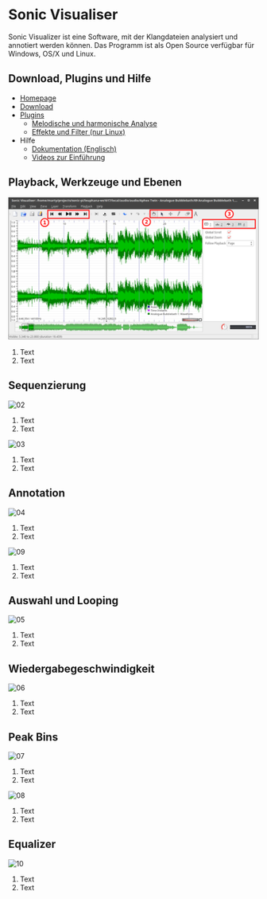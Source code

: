# Sonic Visualiser

Sonic Visualizer ist eine Software, mit der Klangdateien analysiert und annotiert werden können. Das Programm ist als Open Source verfügbar für Windows, OS/X und Linux.

## Download, Plugins und Hilfe

- [Homepage](http://sonicvisualiser.org/)
- [Download](http://sonicvisualiser.org/download.html)
- [Plugins](http://www.vamp-plugins.org/)
  - [Melodische und harmonische Analyse](http://www.isophonics.net/nnls-chroma)
  - [Effekte und Filter (nur Linux)](http://plugin.org.uk/download.php)
- Hilfe
  - [Dokumentation (Englisch)](http://sonicvisualiser.org/documentation.html)
  - [Videos zur Einführung](http://sonicvisualiser.org/videos.html)


## Playback, Werkzeuge und Ebenen

![Playback, Werkzeuge und Ebenen](img/sv-01.png)

1. Text
2. Text

## Sequenzierung

![02](https://github.com/mbutz/sonicpi-leuphana-ws1617/tree/master/sonic-visualiser/img/sv-02.png)

1. Text
2. Text

![03](https://github.com/mbutz/sonicpi-leuphana-ws1617/tree/master/sonic-visualiser/img/sv-03.png)

1. Text
2. Text

## Annotation

![04](https://github.com/mbutz/sonicpi-leuphana-ws1617/tree/master/sonic-visualiser/img/sv-04.png)

1. Text
2. Text

![09](https://github.com/mbutz/sonicpi-leuphana-ws1617/tree/master/sonic-visualiser/img/sv-09.png)

1. Text
2. Text

## Auswahl und Looping

![05](https://github.com/mbutz/sonicpi-leuphana-ws1617/tree/master/sonic-visualiser/img/sv-05.png)

1. Text
2. Text

## Wiedergabegeschwindigkeit

![06](https://github.com/mbutz/sonicpi-leuphana-ws1617/tree/master/sonic-visualiser/img/sv-06.png)

1. Text
2. Text

## Peak Bins

![07](https://github.com/mbutz/sonicpi-leuphana-ws1617/tree/master/sonic-visualiser/img/sv-07.png)

1. Text
2. Text

![08](https://github.com/mbutz/sonicpi-leuphana-ws1617/tree/master/sonic-visualiser/img/sv-08.png)

1. Text
2. Text

## Equalizer

![10](https://github.com/mbutz/sonicpi-leuphana-ws1617/tree/master/sonic-visualiser/img/sv-10.png)

1. Text
2. Text
